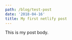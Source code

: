 ```yaml
---
path: /blog/test-post
date: '2018-04-16'
title: My first netlify post
---
```

This is my post body.
